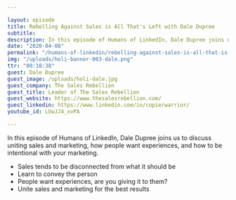 ```yaml
---

layout: episode
title: Rebelling Against Sales is All That's Left with Dale Dupree
subtitle: 
description: In this episode of Humans of LinkedIn, Dale Dupree joins us to discuss uniting sales and marketing, how people want experiences, and how to be intentional with your marketing. 
date: "2020-04-08"
permalink: "/humans-of-linkedin/rebelling-against-sales-is-all-that-is-left-with-dale-dupree/"
img: "/uploads/holi-banner-003-dale.png"
ttr: "00:18:38"
guest: Dale Dupree
guest_image: /uploads/holi-dale.jpg
guest_company: The Sales Rebellion
guest_title: Leader of The Sales Rebellion
guest_website: https://www.thesalesrebellion.com/
guest_linkedin: https://www.linkedin.com/in/copierwarrior/
youtube_id: LUwJJ4_xvPA

---
```


In this episode of Humans of LinkedIn, Dale Dupree joins us to discuss uniting sales and marketing, how people want experiences, and how to be intentional with your marketing. 

- Sales tends to be disconnected from what it should be
- Learn to convey the person
- People want experiences, are you giving it to them?
- Unite sales and marketing for the best results